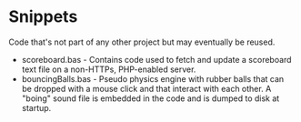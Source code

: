 # Snippets
Code that's not part of any other project but may eventually be reused.

* scoreboard.bas - Contains code used to fetch and update a scoreboard text file on a non-HTTPs, PHP-enabled server.
* bouncingBalls.bas - Pseudo physics engine with rubber balls that can be dropped with a mouse click and that interact with each other. A "boing" sound file is embedded in the code and is dumped to disk at startup.
